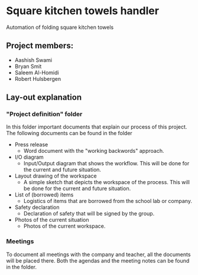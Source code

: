 # Square kitchen towels handler
Automation of folding square kitchen towels

## Project members:
- Aashish Swami
- Bryan Smit
- Saleem Al-Homidi
- Robert Hulsbergen

## Lay-out explanation
### "Project definition" folder
In this folder important documents that explain our process of this project. The following documents can be found in the folder
-  Press release
   - Word document with the "working backwords" approach.
-  I/O diagram
   - Input/Output diagram that shows the workflow. This will be done for the current and future situation.
-  Layout drawing of the workspace
   - A simple sketch that depicts the workspace of the process. This will be done for the current and future situation. 
-  List of (borrowed) items
   - Logistics of items that are borrowed from the school lab or company.
-  Safety declaration
   - Declaration of safety that will be signed by the group.
-  Photos of the current situation
   - Photos of the current workspace.

### Meetings
To document all meetings with the company and teacher, all the documents will be placed there. Both the agendas and the meeting notes can be found in the folder.
